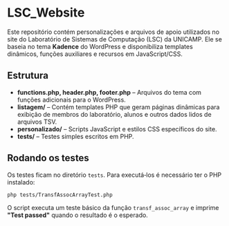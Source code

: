 # LSC_Website

Este repositório contém personalizações e arquivos de apoio utilizados no site do Laboratório de Sistemas de Computação (LSC) da UNICAMP. Ele se baseia no tema **Kadence** do WordPress e disponibiliza templates dinâmicos, funções auxiliares e recursos em JavaScript/CSS.

## Estrutura

- **functions.php, header.php, footer.php** – Arquivos do tema com funções adicionais para o WordPress.
- **listagem/** – Contém templates PHP que geram páginas dinâmicas para exibição de membros do laboratório, alunos e outros dados lidos de arquivos TSV.
- **personalizado/** – Scripts JavaScript e estilos CSS específicos do site.
- **tests/** – Testes simples escritos em PHP.

## Rodando os testes

Os testes ficam no diretório `tests`. Para executá‑los é necessário ter o PHP instalado:

```bash
php tests/TransfAssocArrayTest.php
```

O script executa um teste básico da função `transf_assoc_array` e imprime **"Test passed"** quando o resultado é o esperado.
